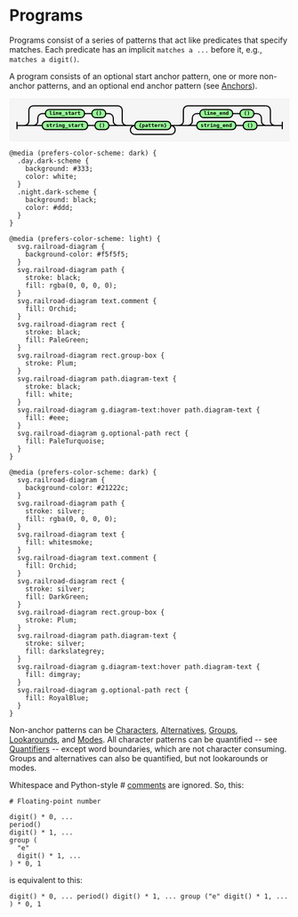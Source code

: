 # Programs

Programs consist of a series of patterns that act like predicates that specify matches.
Each predicate has an implicit `matches a ...` before it, e.g., `matches a digit()`.

A program consists of an optional start anchor pattern, one or more non-anchor patterns, 
and an optional end anchor pattern (see [Anchors](anchors.md)).

<svg xmlns="http://www.w3.org/2000/svg" xmlns:xlink="http://www.w3.org/1999/xlink" class="railroad-diagram" width="753.5" height="117" viewBox="0 0 753.5 117">
  <g transform="translate(.5 .5)">
    <g>
      <path d="M20 63v20m0 -10h20"></path>
    </g>
    <g>
      <path d="M40 73h0"></path>
      <path d="M315 73h0"></path>
      <path d="M40 73a12 12 0 0 0 12 -12v-29a12 12 0 0 1 12 -12"></path>
      <g>
        <path d="M64 20h227"></path>
      </g>
      <path d="M291 20a12 12 0 0 1 12 12v29a12 12 0 0 0 12 12"></path>
      <path d="M40 73h24"></path>
      <g>
        <path d="M64 73h0"></path>
        <path d="M291 73h0"></path>
        <path d="M64 73a12 12 0 0 0 12 -12v-8a12 12 0 0 1 12 -12"></path>
        <g>
          <path d="M88 41h8.5"></path>
          <path d="M258.5 41h8.5"></path>
          <g class="terminal ">
            <path d="M96.5 41h0"></path>
            <path d="M201.5 41h0"></path>
            <rect x="96.5" y="30" width="105" height="22" rx="10" ry="10"></rect>
            <text x="149" y="45">line&#95;start</text>
          </g>
          <path d="M201.5 41h10"></path>
          <path d="M211.5 41h10"></path>
          <g class="terminal ">
            <path d="M221.5 41h0"></path>
            <path d="M258.5 41h0"></path>
            <rect x="221.5" y="30" width="37" height="22" rx="10" ry="10"></rect>
            <text x="240" y="45">()</text>
          </g>
        </g>
        <path d="M267 41a12 12 0 0 1 12 12v8a12 12 0 0 0 12 12"></path>
        <path d="M64 73h24"></path>
        <g>
          <path d="M88 73h0"></path>
          <path d="M267 73h0"></path>
          <g class="terminal ">
            <path d="M88 73h0"></path>
            <path d="M210 73h0"></path>
            <rect x="88" y="62" width="122" height="22" rx="10" ry="10"></rect>
            <text x="149" y="77">string&#95;start</text>
          </g>
          <path d="M210 73h10"></path>
          <path d="M220 73h10"></path>
          <g class="terminal ">
            <path d="M230 73h0"></path>
            <path d="M267 73h0"></path>
            <rect x="230" y="62" width="37" height="22" rx="10" ry="10"></rect>
            <text x="248.5" y="77">()</text>
          </g>
        </g>
        <path d="M267 73h24"></path>
      </g>
      <path d="M291 73h24"></path>
    </g>
    <path d="M315 73h10"></path>
    <g>
      <path d="M325 73h0"></path>
      <path d="M445.5 73h0"></path>
      <path d="M325 73h12"></path>
      <g class="terminal ">
        <path d="M337 73h0"></path>
        <path d="M433.5 73h0"></path>
        <rect x="337" y="62" width="96.5" height="22" rx="10" ry="10"></rect>
        <text x="385.25" y="77">{pattern}</text>
      </g>
      <path d="M433.5 73h12"></path>
      <path d="M337 73a12 12 0 0 0 -12 12v0a12 12 0 0 0 12 12"></path>
      <g>
        <path d="M337 97h96.5"></path>
      </g>
      <path d="M433.5 97a12 12 0 0 0 12 -12v0a12 12 0 0 0 -12 -12"></path>
    </g>
    <path d="M445.5 73h10"></path>
    <g>
      <path d="M455.5 73h0"></path>
      <path d="M713.5 73h0"></path>
      <path d="M455.5 73a12 12 0 0 0 12 -12v-29a12 12 0 0 1 12 -12"></path>
      <g>
        <path d="M479.5 20h210"></path>
      </g>
      <path d="M689.5 20a12 12 0 0 1 12 12v29a12 12 0 0 0 12 12"></path>
      <path d="M455.5 73h24"></path>
      <g>
        <path d="M479.5 73h0"></path>
        <path d="M689.5 73h0"></path>
        <path d="M479.5 73a12 12 0 0 0 12 -12v-8a12 12 0 0 1 12 -12"></path>
        <g>
          <path d="M503.5 41h8.5"></path>
          <path d="M657 41h8.5"></path>
          <g class="terminal ">
            <path d="M512 41h0"></path>
            <path d="M600 41h0"></path>
            <rect x="512" y="30" width="88" height="22" rx="10" ry="10"></rect>
            <text x="556" y="45">line&#95;end</text>
          </g>
          <path d="M600 41h10"></path>
          <path d="M610 41h10"></path>
          <g class="terminal ">
            <path d="M620 41h0"></path>
            <path d="M657 41h0"></path>
            <rect x="620" y="30" width="37" height="22" rx="10" ry="10"></rect>
            <text x="638.5" y="45">()</text>
          </g>
        </g>
        <path d="M665.5 41a12 12 0 0 1 12 12v8a12 12 0 0 0 12 12"></path>
        <path d="M479.5 73h24"></path>
        <g>
          <path d="M503.5 73h0"></path>
          <path d="M665.5 73h0"></path>
          <g class="terminal ">
            <path d="M503.5 73h0"></path>
            <path d="M608.5 73h0"></path>
            <rect x="503.5" y="62" width="105" height="22" rx="10" ry="10"></rect>
            <text x="556" y="77">string&#95;end</text>
          </g>
          <path d="M608.5 73h10"></path>
          <path d="M618.5 73h10"></path>
          <g class="terminal ">
            <path d="M628.5 73h0"></path>
            <path d="M665.5 73h0"></path>
            <rect x="628.5" y="62" width="37" height="22" rx="10" ry="10"></rect>
            <text x="647" y="77">()</text>
          </g>
        </g>
        <path d="M665.5 73h24"></path>
      </g>
      <path d="M689.5 73h24"></path>
    </g>
    <path d="M 713.5 73 h 20 m 0 -10 v 20"></path>
  </g>
  <style>
    svg.railroad-diagram {
      background-color: #f5f5f5;
    }
    svg.railroad-diagram path {
      stroke-width: 3;
      stroke: black;
      fill: rgba(0, 0, 0, 0);
    }
    svg.railroad-diagram text {
      font: bold 14px monospace;
      text-anchor: middle;
      white-space: pre;
    }
    svg.railroad-diagram text.diagram-text {
      font-size: 12px;
    }
    svg.railroad-diagram text.diagram-arrow {
      font-size: 16px;
    }
    svg.railroad-diagram text.label {
      text-anchor: start;
    }
    svg.railroad-diagram text.comment {
      font: bold 12px monospace;
      fill: Orchid;
    }
    svg.railroad-diagram rect {
      stroke-width: 3;
      stroke: black;
      fill: PaleGreen;
    }
    svg.railroad-diagram rect.group-box {
      stroke: Plum;
      stroke-dasharray: 10 5;
      fill: none;
    }
    svg.railroad-diagram path.diagram-text {
      stroke-width: 3;
      stroke: black;
      fill: white;
      cursor: help;
    }
    svg.railroad-diagram g.diagram-text:hover path.diagram-text {
      fill: #eee;
    }
    svg.railroad-diagram g.optional-path rect {
      fill: PaleTurquoise;
    }
    
    @media (prefers-color-scheme: dark) {
      .day.dark-scheme {
        background: #333;
        color: white;
      }
      .night.dark-scheme {
        background: black;
        color: #ddd;
      }
    }
    
    @media (prefers-color-scheme: light) {
      svg.railroad-diagram {
        background-color: #f5f5f5;
      }
      svg.railroad-diagram path {
        stroke: black;
        fill: rgba(0, 0, 0, 0);
      }
      svg.railroad-diagram text.comment {
        fill: Orchid;
      }
      svg.railroad-diagram rect {
        stroke: black;
        fill: PaleGreen;
      }
      svg.railroad-diagram rect.group-box {
        stroke: Plum;
      }
      svg.railroad-diagram path.diagram-text {
        stroke: black;
        fill: white;
      }
      svg.railroad-diagram g.diagram-text:hover path.diagram-text {
        fill: #eee;
      }
      svg.railroad-diagram g.optional-path rect {
        fill: PaleTurquoise;
      }
    }
    
    @media (prefers-color-scheme: dark) {
      svg.railroad-diagram {
        background-color: #21222c;
      }
      svg.railroad-diagram path {
        stroke: silver;
        fill: rgba(0, 0, 0, 0);
      }
      svg.railroad-diagram text {
        fill: whitesmoke;
      }
      svg.railroad-diagram text.comment {
        fill: Orchid;
      }
      svg.railroad-diagram rect {
        stroke: silver;
        fill: DarkGreen;
      }
      svg.railroad-diagram rect.group-box {
        stroke: Plum;
      }
      svg.railroad-diagram path.diagram-text {
        stroke: silver;
        fill: darkslategrey;
      }
      svg.railroad-diagram g.diagram-text:hover path.diagram-text {
        fill: dimgray;
      }
      svg.railroad-diagram g.optional-path rect {
        fill: RoyalBlue;
      }
    }
  </style>
</svg>

Non-anchor patterns can be [Characters](characters.md), [Alternatives](alternatives.md), [Groups](groups.md), 
[Lookarounds](lookarounds.md), and [Modes](modes.md). 
All character patterns can be quantified -- see [Quantifiers](quantifiers.md) -- except word boundaries, which are not character consuming.
Groups and alternatives can also be quantified, but not lookarounds or modes.

Whitespace and Python-style # [comments](comments.md) are ignored. So, this:

```
# Floating-point number

digit() * 0, ...
period()
digit() * 1, ...
group (
  "e"
  digit() * 1, ...
) * 0, 1
```

is equivalent to this:

```
digit() * 0, ... period() digit() * 1, ... group ("e" digit() * 1, ... ) * 0, 1
```